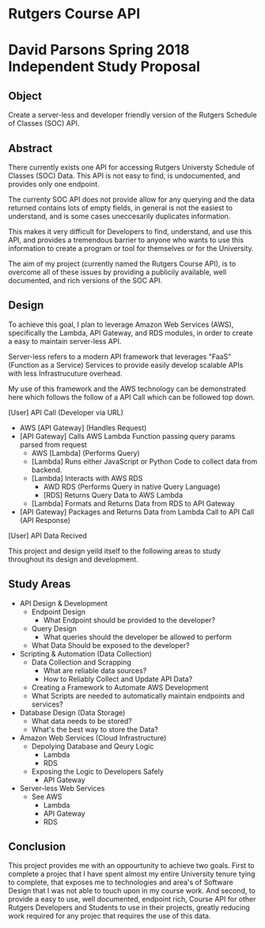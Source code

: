 # Rutgers Course API
# David Parsons Spring 2018 Independent Study Proposal

## Object
  Create a server-less and developer friendly version of the Rutgers Schedule of Classes (SOC) API.

## Abstract
There currently exists one API for accessing Rutgers Universty Schedule of Classes (SOC) Data. This API is not easy to find, is undocumented, and provides only one endpoint.

The currenty SOC API does not provide allow for any querying and the data returned contains lots of empty fields, in general is not the easiest to understand, and is some cases uneccesarily duplicates information.

This makes it very difficult for Developers to find, understand, and use this API, and provides a tremendous barrier to anyone who wants to use this information to create a program or tool for themselves or for the University.

The aim of my project (currently named the Rutgers Course API), is to overcome all of these issues by providing a publicily available, well documented, and rich versions of the SOC API.

## Design
To achieve this goal, I plan to leverage Amazon Web Services (AWS), specifically the Lambda, API Gateway, and RDS modules, in order to create a easy to maintain server-less API.

Server-less refers to a modern API framework that leverages "FaaS" (Function as a Service) Services to provide easily develop scalable APIs with less Infrastrucuture overhead.

My use of this framework and the AWS technology can be demonstrated here which follows the follow of a API Call which can be followed top down.

[User] API Call (Developer via URL)
  - AWS [API Gateway] (Handles Request)
  - [API Gateway] Calls AWS Lambda Function passing query params parsed from request
    - AWS [Lambda] (Performs Query)
    - [Lambda] Runs either JavaScript or Python Code to collect data from backend.
    - [Lambda] Interacts with AWS RDS
      - AWD RDS (Performs Query in native Query Language)
      - [RDS] Returns Query Data to AWS Lambda
    - [Lambda] Formats and Returns Data from RDS to API Gateway
  - [API Gateway] Packages and Returns Data from Lambda Call to API Call (API Response)    
  
[User] API Data Recived

This project and design yeild itself to the following areas to study throughout its design and development.

## Study Areas
  - API Design & Development
    - Endpoint Design
      - What Endpoint should be provided to the developer?
    - Query Design
      - What queries should the developer be allowed to perform
     - What Data Should be exposed to the developer?
  - Scripting & Automation (Data Collection)
    - Data Collection and Scrapping
      - What are reliable data sources?
      - How to Reliably Collect and Update API Data?
     - Creating a Framework to Automate AWS Development
      - What Scripts are needed to automatically maintain endpoints and services?
  - Database Design (Data Storage)
    - What data needs to be stored?
    - What's the best way to store the Data?
  - Amazon Web Services (Cloud Infrastructure)
    - Depolying Database and Qeury Logic
      - Lambda
      - RDS
    - Exposing the Logic to Developers Safely
      - API Gateway
  - Server-less Web Services
    - See AWS
      - Lambda
      - API Gateway
      - RDS

## Conclusion
This project provides me with an oppourtunity to achieve two goals. First to complete a projec that I have spent almost my entire University tenure tying to complete, that exposes me to technologies and area's of Software Design that I was not able to touch upon in my course work. And second, to provide a easy to use, well documented, endpoint rich, Course API for other Rutgers Developers and Students to use in their projects, greatly reducing work required for any projec that requires the use of this data.

